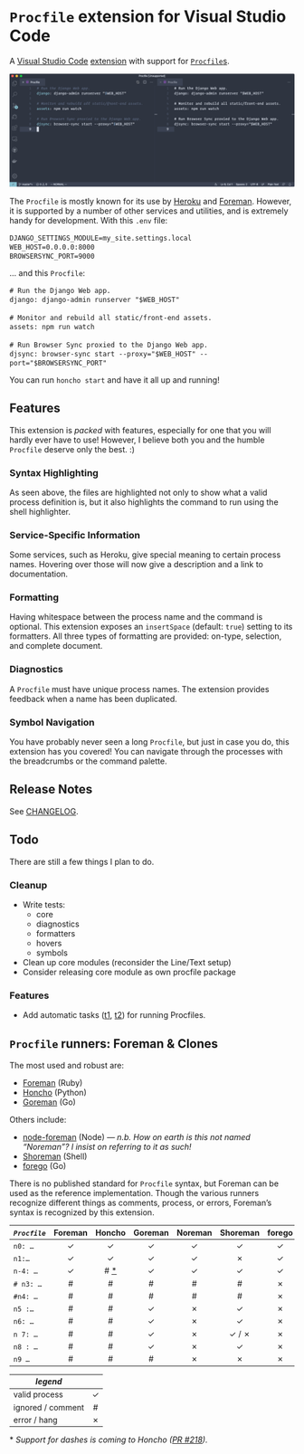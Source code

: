 # `Procfile` extension for Visual Studio Code

A [Visual Studio Code][vscode] [extension][vscext] with support for
[`Procfile`s][heroku].

![syntax hilighting](assets/side-by-side.png)

The `Procfile` is mostly known for its use by [Heroku][] and [Foreman][]. However, it
is supported by a number of other services and utilities, and is extremely handy for
development. With this `.env` file:

```dotenv
DJANGO_SETTINGS_MODULE=my_site.settings.local
WEB_HOST=0.0.0.0:8000
BROWSERSYNC_PORT=9000
```

… and this `Procfile`:

```procfile
# Run the Django Web app.
django: django-admin runserver "$WEB_HOST"

# Monitor and rebuild all static/front-end assets.
assets: npm run watch

# Run Browser Sync proxied to the Django Web app.
djsync: browser-sync start --proxy="$WEB_HOST" --port="$BROWSERSYNC_PORT"
```

You can run `honcho start` and have it all up and running!

## Features

This extension is _packed_ with features, especially for one that you will hardly
ever have to use! However, I believe both you and the humble `Procfile` deserve only
the best. :)

### Syntax Highlighting

As seen above, the files are highlighted not only to show what a valid process
definition is, but it also highlights the command to run using the shell highlighter.

### Service-Specific Information

Some services, such as Heroku, give special meaning to certain process names.
Hovering over those will now give a description and a link to documentation.

### Formatting

Having whitespace between the process name and the command is optional. This
extension exposes an `insertSpace` (default: `true`) setting to its formatters. All
three types of formatting are provided: on-type, selection, and complete document.

### Diagnostics

A `Procfile` must have unique process names. The extension provides feedback when a
name has been duplicated.

### Symbol Navigation

You have probably never seen a long `Procfile`, but just in case you do, this
extension has you covered! You can navigate through the processes with the
breadcrumbs or the command palette.

## Release Notes

See [CHANGELOG](./CHANGELOG.md).

## Todo

There are still a few things I plan to do.

### Cleanup

- Write tests:
  - core
  - diagnostics
  - formatters
  - hovers
  - symbols
- Clean up core modules (reconsider the Line/Text setup)
- Consider releasing core module as own procfile package

### Features

- Add automatic tasks ([t1], [t2]) for running Procfiles.

[t1]: https://code.visualstudio.com/api/references/vscode-api#TaskProvider
[t2]: https://code.visualstudio.com/api/extension-guides/task-provider

## `Procfile` runners: Foreman & Clones

The most used and robust are:

- [Foreman][] (Ruby)
- [Honcho][] (Python)
- [Goreman][] (Go)

Others include:

- [node-foreman][noreman] (Node) _— n.b. How on earth is this not named “Noreman”?
  I insist on referring to it as such!_
- [Shoreman][] (Shell)
- [forego][] (Go)

[vscode]: https://code.visualstudio.com/
[vscext]: https://marketplace.visualstudio.com/VSCode
[heroku]: https://devcenter.heroku.com/articles/procfile
[foreman]: http://ddollar.github.io/foreman/
[honcho]: https://github.com/nickstenning/honcho
[goreman]: https://github.com/mattn/goreman
[noreman]: https://github.com/strongloop/node-foreman
[shoreman]: https://github.com/chrismytton/shoreman
[forego]: https://github.com/ddollar/forego

There is no published standard for `Procfile` syntax, but Foreman can be used as the
reference implementation. Though the various runners recognize different things as
comments, process, or errors, Foreman’s syntax is recognized by this extension.

| _`Procfile`_ | Foreman |   Honcho    | Goreman | Noreman | Shoreman | forego |
| ------------ | :-----: | :---------: | :-----: | :-----: | :------: | :----: |
| `n0: …`      |    ✓    |      ✓      |    ✓    |    ✓    |    ✓     |   ✓    |
| `n1:…`       |    ✓    |      ✓      |    ✓    |    ✓    |    ✗     |   ✓    |
| `n-4: …`     |    ✓    | # [\*](#f1) |    ✓    |    ✓    |    ✓     |   ✓    |
| `# n3: …`    |    #    |      #      |    #    |    #    |    #     |   ✗    |
| `#n4: …`     |    #    |      #      |    #    |    #    |    #     |   ✗    |
| `n5 :…`      |    #    |      #      |    ✓    |    ✗    |    ✓     |   ✗    |
| `n6: …`      |    #    |      #      |    ✓    |    ✗    |    ✓     |   ✗    |
| `n 7: …`     |    #    |      #      |    ✓    |    ✗    |  ✓ / ✗   |   ✗    |
| `n8 : …`     |    #    |      #      |    ✓    |    ✗    |    ✓     |   ✗    |
| `n9 …`       |    #    |      #      |    #    |    ✗    |    ✗     |   ✗    |

| _legend_          |     |
| ----------------- | :-: |
| valid process     |  ✓  |
| ignored / comment |  #  |
| error / hang      |  ✗  |

<a name="f1">\*</a> _Support for dashes is coming to Honcho ([PR #218](https://github.com/nickstenning/honcho/pull/218))._
